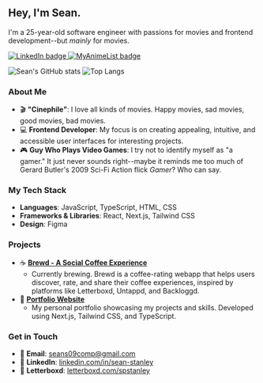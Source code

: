 ## Hey, I'm Sean.
I'm a 25-year-old software engineer with passions for movies and frontend development--but _mainly_ for movies.

  <a href="https://linkedin.com/in/seanpstanley">
    <img src="https://img.shields.io/badge/LinkedIn-0077B5?style=for-the-badge&logo=linkedin&logoColor=white" alt="LinkedIn badge">
  </a>
  <a href="https://myanimelist.net/profile/seananimeguy">
    <img src="https://img.shields.io/badge/Myanimelist-2E51A2?style=for-the-badge&logo=myanimelist&logoColor=white" alt="MyAnimeList badge">
  </a>

![Sean's GitHub stats](https://github-readme-stats.vercel.app/api?username=seanpstanley&theme=gruvbox_light&show_icons=true)
![Top Langs](https://github-readme-stats-seanpstanleys-projects.vercel.app/api/top-langs/?username=seanpstanley&layout=compact&theme=gruvbox_light)

### About Me
- 🎬 **"Cinephile"**: I love all kinds of movies. Happy movies, sad movies, good movies, bad movies.
- 💻 **Frontend Developer**: My focus is on creating appealing, intuitive, and accessible user interfaces for interesting projects.
- 🎮 **Guy Who Plays Video Games**: I try not to identify myself as "a gamer." It just never sounds right--maybe it reminds me too much of Gerard Butler's 2009 Sci-Fi Action flick _Gamer_? Who can say.

### My Tech Stack
- **Languages**: JavaScript, TypeScript, HTML, CSS
- **Frameworks & Libraries**: React, Next.js, Tailwind CSS
- **Design**: Figma

### Projects
  - ☕️ [**Brewd -  A Social Coffee Experience**](https://brewd.org/)
      - Currently brewing. Brewd is a coffee-rating webapp that helps users discover, rate, and share their coffee experiences, inspired by platforms like Letterboxd, Untappd, and Backloggd.
  - 📃 [**Portfolio Website**](https://seanpstanley.dev/)
      - My personal portfolio showcasing my projects and skills. Developed using Next.js, Tailwind CSS, and TypeScript.

### Get in Touch
- 📧 **Email**: seans09comp@gmail.com
- 💼 **LinkedIn**: [linkedin.com/in/sean-stanley](https://www.linkedin.com/in/seanpstanley/)
- 🎥 **Letterboxd**: [letterboxd.com/spstanley](https://letterboxd.com/spstanley/)

<!--
**seanpstanley/seanpstanley** is a ✨ _special_ ✨ repository because its `README.md` (this file) appears on your GitHub profile.

Here are some ideas to get you started:

- 🔭 I’m currently working on ...
- 🌱 I’m currently learning ...
- 👯 I’m looking to collaborate on ...
- 🤔 I’m looking for help with ...
- 💬 Ask me about ...
- 📫 How to reach me: ...
- 😄 Pronouns: ...
- ⚡ Fun fact: ...
-->
